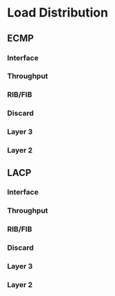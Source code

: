 # Load Distribution 
## ECMP
### Interface
### Throughput
### RIB/FIB
### Discard
### Layer 3
### Layer 2
## LACP
### Interface
### Throughput
### RIB/FIB
### Discard
### Layer 3
### Layer 2
